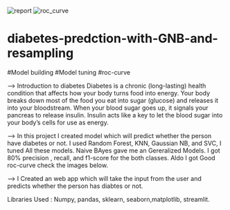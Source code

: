 ![report](https://user-images.githubusercontent.com/109935418/185845769-247e84ea-806e-4d51-94d7-b5a5290f08ed.png)
![roc_curve](https://user-images.githubusercontent.com/109935418/185845774-ba33a5ce-16b2-4996-9980-3e2d13fcdc3b.png)
# diabetes-predction-with-GNB-and-resampling
#Model building
#Model tuning
#roc-curve

--> Introduction to diabetes
Diabetes is a chronic (long-lasting) health condition that affects how your body turns food into energy.
Your body breaks down most of the food you eat into sugar (glucose) and releases it into your bloodstream. When your blood sugar goes up, it signals your pancreas to release insulin. Insulin acts like a key to let the blood sugar into your body’s cells for use as energy.

--> In this project I created model which will predict whether the person have diabetes or not. I used Random Forest, KNN, Gaussian NB, and SVC, I tuned All these models. Naive BAyes gave me an Gereralized Models. I got 80% precision , recall, and f1-score for the both classes. Aldo I got Good roc-curve check the images below.

--> I Created an web app which will take the input from the user and predicts whether the person has diabtes or not.

Libraries Used :
Numpy, pandas, sklearn, seaborn,matplotlib, streamlit.


